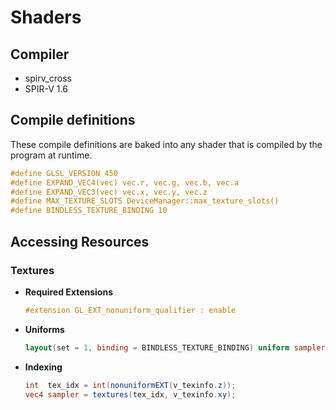 # Shaders

## Compiler

- spirv_cross
- SPIR-V 1.6

## Compile definitions

These compile definitions are baked into any shader that is compiled by the program at runtime.

```glsl
#define GLSL_VERSION 450
#define EXPAND_VEC4(vec) vec.r, vec.g, vec.b, vec.a
#define EXPAND_VEC3(vec) vec.x, vec.y, vec.z
#define MAX_TEXTURE_SLOTS DeviceManager::max_texture_slots()
#define BINDLESS_TEXTURE_BINDING 10
```

## Accessing Resources

### Textures

 - **Required Extensions**
	```glsl
	#extension GL_EXT_nonuniform_qualifier : enable
	```
 - **Uniforms**
	```glsl
	layout(set = 1, binding = BINDLESS_TEXTURE_BINDING) uniform sampler2D textures[];
	```
 - **Indexing**
	```glsl
	int  tex_idx = int(nonuniformEXT(v_texinfo.z));
	vec4 sampler = textures(tex_idx, v_texinfo.xy);
	```

